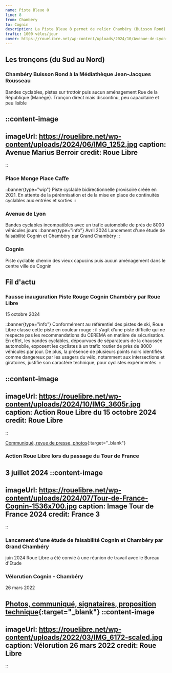 ```yaml
---
name: Piste Bleue 8
line: 8
from: Chambéry
to: Cognin
description: La Piste Bleue 8 permet de relier Chambéry (Buisson Rond) à Cognin (Rond point des Pyramides) via l'Hôpital de Chambéry.
trafic: 1000 vélos/jour
cover: https://rouelibre.net/wp-content/uploads/2024/10/Avenue-de-Lyon-liaison-Cognin-Chambery2.jpg
---
```


## Les tronçons (du Sud au Nord)

### Chambéry Buisson Rond à la Médiathèque Jean-Jacques Rousseau
Bandes cyclables, pistes sur trottoir puis aucun aménagement Rue de la République (Manège).
Tronçon direct mais discontinu, peu capacitaire et peu lisible

::content-image
---
imageUrl: https://rouelibre.net/wp-content/uploads/2024/06/IMG_1252.jpg
caption: Avenue Marius Berroir
credit: Roue Libre
---
::

### Place Monge Place Caffe
::banner{type="wip"}
Piste cyclable bidirectionnelle provisoire créée en 2021.
En attente de la pérénnisation et de la mise en place de continuités cyclables aux entrées et sorties
::

### Avenue de Lyon
Bandes cyclables incompatibles avec un trafic automobile de près de 8000 véhicules jours
::banner{type="info"}
Avril 2024 Lancement d'une étude de faisabilité Cognin et Chambéry par Grand Chambéry
::

### Cognin
Piste cyclable chemin des vieux capucins puis aucun aménagement dans le centre ville de Cognin

## Fil d'actu

### Fausse inauguration Piste Rouge Cognin Chambéry par Roue Libre
15 octobre 2024

::banner{type="info"}
Conformément au référentiel des pistes de ski, Roue Libre classe cette piste en couleur rouge : il s’agit d’une piste difficile qui ne respecte pas les recommandations du CEREMA en matière de sécurisation. En effet, les bandes cyclables, dépourvues de séparateurs de la chaussée automobile, exposent les cyclistes à un trafic routier de près de 8000 véhicules par jour. De plus, la présence de plusieurs points noirs identifiés comme dangereux par les usagers du vélo, notamment aux intersections et giratoires, justifie son caractère technique, pour cyclistes expérimentés.
::

::content-image
---
imageUrl: https://rouelibre.net/wp-content/uploads/2024/10/IMG_3605r.jpg
caption: Action Roue Libre du 15 octobre 2024
credit: Roue Libre
---
::

[Communiqué, revue de presse, photos](https://rouelibre.net/2024/10/15/15-oct-2024-roue-libre-inaugure-la-piste-rouge-n8-cognin-chambery/){:target="_blank"}

### Action Roue Libre lors du passage du Tour de France
3 juillet 2024
::content-image
---
imageUrl: https://rouelibre.net/wp-content/uploads/2024/07/Tour-de-France-Cognin-1536x700.jpg
caption: Image Tour de France 2024
credit: France 3
---
::

### Lancement d'une étude de faisabilité Cognin et Chambéry par Grand Chambéry
juin 2024
Roue Libre a été convié à une réunion de travail avec le Bureau d'Etude

### Vélorution Cognin - Chambéry
26 mars 2022

[Photos, communiqué, signataires, proposition technique](https://rouelibre.net/2024/07/03/26-mars-2022-velorution-cognin-chambery/){:target="_blank"}
::content-image
---
imageUrl: https://rouelibre.net/wp-content/uploads/2022/03/IMG_6172-scaled.jpg
caption: Vélorution 26 mars 2022
credit: Roue Libre
---
::